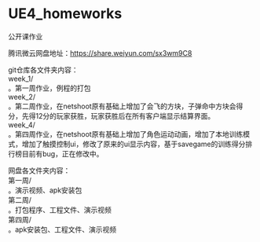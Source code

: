 # UE4_homeworks
公开课作业

腾讯微云网盘地址：https://share.weiyun.com/sx3wm9C8

git仓库各文件夹内容：  
week_1/  
。第一周作业，例程的打包  
week_2/  
。第二周作业，在netshoot原有基础上增加了会飞的方块，子弹命中方块会得分，先得12分的玩家获胜，玩家获胜后在所有客户端显示结算界面。  
week_4/  
。第四周作业，在netshoot原有基础上增加了角色运动动画，增加了本地训练模式，增加了触摸控制ui，修改了原来的ui显示内容，基于savegame的训练得分排行榜目前有bug，正在修改中。
  
  
网盘各文件夹内容：    
第一周/    
。演示视频、apk安装包  
第二周/  
。打包程序、工程文件、演示视频  
第四周/  
。apk安装包、工程文件、演示视频

